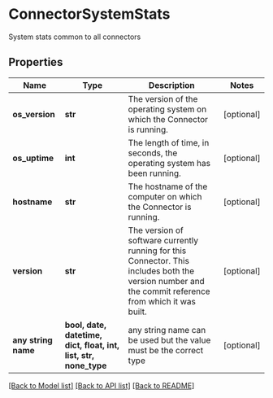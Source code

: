 # ConnectorSystemStats

System stats common to all connectors 

## Properties
Name | Type | Description | Notes
------------ | ------------- | ------------- | -------------
**os_version** | **str** | The version of the operating system on which the Connector is running. | [optional] 
**os_uptime** | **int** | The length of time, in seconds, the operating system has been running. | [optional] 
**hostname** | **str** | The hostname of the computer on which the Connector is running. | [optional] 
**version** | **str** | The version of software currently running for this Connector. This includes both the version number and the commit reference from which it was built.  | [optional] 
**any string name** | **bool, date, datetime, dict, float, int, list, str, none_type** | any string name can be used but the value must be the correct type | [optional]

[[Back to Model list]](../README.md#documentation-for-models) [[Back to API list]](../README.md#documentation-for-api-endpoints) [[Back to README]](../README.md)


